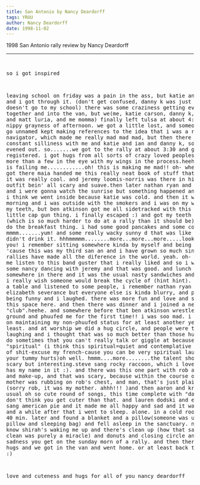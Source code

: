 ```yaml
---
title: San Antonio by Nancy Deardorff
tags: YRUU
author: Nancy Deardorff
date: 1998-11-02
---
```


<p>1998 San Antonio rally review by Nancy Deardorff

<hr>

<p><pre>

so i got inspired

leaving school on friday was a pain in the ass, but katie and danny k and
i got through it. (don't get confused, danny k was just visiting, he
doesn't go to my school) there was some craziness getting everyone
together and into the van, but we(me, katie carson, danny k, ian coward,
and matt luria, and me momma) finally left tulsa at about 4:00 in the
nippy grayness of afternoon. we got a little lost, and someone who will
go unnamed kept making references to the idea that i was a really bad
navigator, which made me really mad mad mad, but then there was almost
constant silliness with me and katie and ian and danny k, so it all
evened out. so.......we got to the rally at about 3:30 and got ourselves
registered. i got hugs from all sorts of crazy loved peoples, poking a
more than a few in the eye with my wings in the process.heehe. my memory
is failing me............oh! this is making me mad!! oh- when i first got
there maia handed me this really neat book of stuff that she made. it was
really cool. and jeremy loomis-norris was there in his suave outfit bein'
all scary and suave.then later nathan ryan and katie carson and i were
gonna watch the sunrise but something happened and we didn't, i think we
went inside because katie was cold. and then it was saturday morning and
i was outside with the smokers and i was on my way to brush my teeth, but
ben atkinson got me all sidetracked with this really scary little cap gun
thing. i finally escaped :) and got my teeth brushed (which is so much
harder to do at a rally than it should be) and went to do the breakfast
thing. i had some good pancakes and some cooked pig. mmmm.......yum! and
some really wacky sunny d that was like mucus, so i didn't drink it.
hhhmmmmm........more...more...more.....look! mush for you! i remember
sitting somewhere kinda by myself and being really happy 'cause this was
my third san an and i have grown so much since then and rallies have made
all the diference in the world. yeah. oh- jeremy made me listen to this
band guster that i really liked and so i was doing some nancy dancing
with jeremy and that was good. and lunch happened somewhere in there and
it was the usual nasty sandwiches and chips that i really wish someone
would break the cycle of (hint hint). and i sat at a table and listened
to some people, i remember nathan ryan and elizabeth severance but
everyone else is kinda blurry, and people were being funny and i laughed.
there was more fun and love and silliness in this space here. and then
there was dinner and i joined a new "club".heehe. and somewhere before
that ben atkinson wrestled me to the ground and phuufed me for the first
time!! i was soo mad. i was planning on maintaining my non-phuufed status
for at least another year, at least. and at worship we did a hug circle,
and people were talking and laughing and i thought that was so much
better than those hug circles we do sometimes that you can't really talk
or giggle at because we're being "spiritual" (i think this
spiritual=quiet and contemplative is a crock of shit-excuse my
french-cause you can be very spiritual laughing until your tummy hurts)oh
well. hmmm....more........the talent show was kinda scary but
interesting.steve sang rocky raccoon, which i love cause it has my name
in it :). and there was this one part with rob and my mom and make-up,
and that was scary, because within the course of it my mother was rubbing
on rob's chest, and man, that's just plain bad weird. (sorry rob, it was
my mother. ahhh!!! )and then aaron and kris did their usual oh so cute
round of songs, this time complete with "dancing". i don't think you get
cuter than that. and lauren dodski and ellen smith sang american pie and
it made me all happy and sad and it was wonderful. and a while after that
i went to sleep. alone. in a cold room. woke up 40 min. later and found a
blanket and a pillow(someone was using my pillow and sleeping bag) and
fell asleep in the sanctuary. next thing i know shirah's waking me up and
there's clean up (how that sanctuary got clean was purely a miracle) and
donuts and closing circle and that happy sadness you get on the sunday
morn of a rally. and then there were many hugs and we got in the van and
went home. or at least back to tulsa. :)

love and cuteness and hugs for all of you
nancy deardorff
</pre>


<p>
